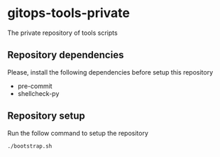 # gitops-tools-private
The private repository of tools scripts

## Repository dependencies
Please, install the following dependencies before setup this repository

* pre-commit
* shellcheck-py

## Repository setup
Run the follow command to setup the repository

```
./bootstrap.sh
```

